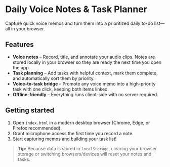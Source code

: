 # Daily Voice Notes & Task Planner

Capture quick voice memos and turn them into a prioritized daily to-do list—all in your browser.

## Features

- **Voice notes** – Record, title, and annotate your audio clips. Notes are stored locally in your browser so they are ready the next time you open the app.
- **Task planning** – Add tasks with helpful context, mark them complete, and automatically sort them by priority.
- **Voice-to-task bridge** – Promote any voice memo into a high-priority task with one click, keeping both items linked.
- **Offline-friendly** – Everything runs client-side with no server required.

## Getting started

1. Open `index.html` in a modern desktop browser (Chrome, Edge, or Firefox recommended).
2. Grant microphone access the first time you record a note.
3. Start capturing memos and building your task list!

> **Tip:** Because data is stored in `localStorage`, clearing your browser storage or switching browsers/devices will reset your notes and tasks.
